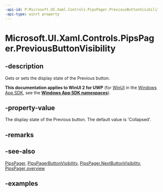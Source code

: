 ```yaml
---
-api-id: P:Microsoft.UI.Xaml.Controls.PipsPager.PreviousButtonVisibility
-api-type: winrt property
---
```


# Microsoft.UI.Xaml.Controls.PipsPager.PreviousButtonVisibility

<!--
public Microsoft.UI.Xaml.Controls.PipsPagerButtonVisibility PreviousButtonVisibility { get; set; }
-->

## -description

Gets or sets the display state of the Previous button.

**This documentation applies to WinUI 2 for UWP** (for [WinUI](/windows/apps/winui/winui3/) in the [Windows App SDK](/windows/apps/windows-app-sdk/), see the **[Windows App SDK namespaces](/windows/windows-app-sdk/api/winrt/)**).

## -property-value

The display state of the Previous button. The default value is 'Collapsed'.

## -remarks

## -see-also

[PipsPager](pipspager.md), [PipsPagerButtonVisibility](pipspagerbuttonvisibility.md), [PipsPager.NextButtonVisibility](pipspager_nextbuttonvisibility.md), [PipsPager overview](/windows/apps/design/controls/pipspager)

## -examples
